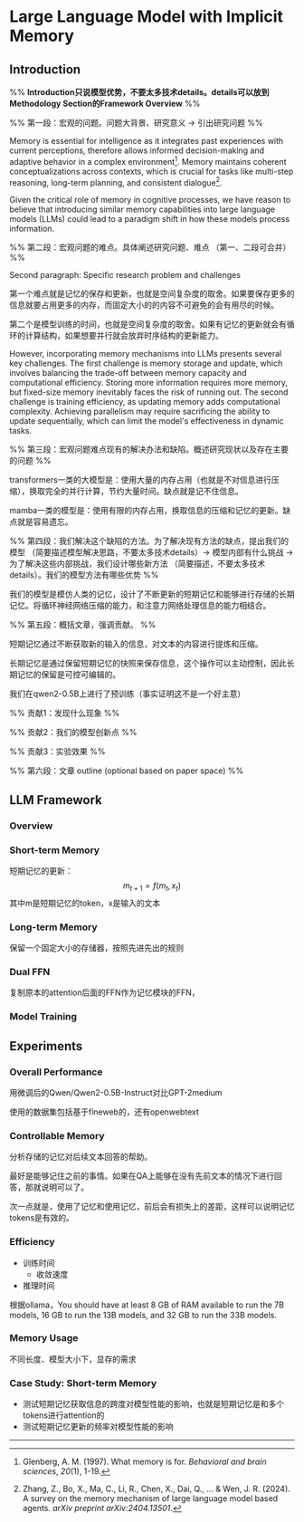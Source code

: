 # Large Language Model with Implicit Memory



## Introduction

%% **Introduction只说模型优势，不要太多技​​术details。details可以放到Methodology Section的Framework Overview** %%

%% 第一段：宏观的问题。问题大背景、研究意义 -> 引出研究问题 %%

Memory is essential for intelligence as it integrates past experiences with current perceptions, therefore allows informed decision-making and adaptive behavior in a complex environment[^1]. Memory maintains coherent conceptualizations across contexts, which is crucial for tasks like multi-step reasoning, long-term planning, and consistent dialogue[^2]. 

Given the critical role of memory in cognitive processes, we have reason to believe that introducing similar memory capabilities into large language models (LLMs) could lead to a paradigm shift in how these models process information.

%% 第二段：宏观问题的难点。具体阐述研究问题、难点 （第一、二段可合并） %%

Second paragraph: Specific research problem and challenges

第一个难点就是记忆的保存和更新，也就是空间复杂度的取舍。如果要保存更多的信息就要占用更多的内存，而固定大小的的内容不可避免的会有用尽的时候。

第二个是模型训练的时间，也就是空间复杂度的取舍。如果有记忆的更新就会有循环的计算结构，如果想要并行就会放弃时序结构的更新能力。

However, incorporating memory mechanisms into LLMs presents several key challenges. The first challenge is memory storage and update, which involves balancing the trade-off between memory capacity and computational efficiency. Storing more information requires more memory, but fixed-size memory inevitably faces the risk of running out. The second challenge is training efficiency, as updating memory adds computational complexity. Achieving parallelism may require sacrificing the ability to update sequentially, which can limit the model's effectiveness in dynamic tasks.

%% 第三段：宏观问题难点现有的解决办法和缺陷。概述研究现状以及存在主要的问题 %%

transformers一类的大模型是：使用大量的内存占用（也就是不对信息进行压缩），换取完全的并行计算，节约大量时间。缺点就是记不住信息。

mamba一类的模型是：使用有限的内存占用，换取信息的压缩和记忆的更新。缺点就是容易遗忘。

%% 第四段：我们解决这个缺陷的方法。为了解决现有方法的缺点，提出我们的模型 （简要描述模型解决思路，不要太多技术details）-> 模型内部有什么挑战 -> 为了解决这些内部挑战，我们设计哪些新方法 （简要描述，不要太多技​​术details）。我们的模型方法有哪些优势 %%

我们的模型是模仿人类的记忆，设计了不断更新的短期记忆和能够进行存储的长期记忆。将循环神经网络压缩的能力，和注意力网络处理信息的能力相结合。

%% 第五段：概括文章，强调贡献。 %%

短期记忆通过不断获取新的输入的信息，对文本的内容进行提炼和压缩。

长期记忆是通过保留短期记忆的快照来保存信息，这个操作可以主动控制，因此长期记忆的保留是可控可编辑的。

我们在qwen2-0.5B上进行了预训练（事实证明这不是一个好主意）

%% 贡献1：发现什么现象 %%

%% 贡献2：我们的模型创新点 %%

%% 贡献3：实验效果 %%



%% 第六段：文章 outline (optional based on paper space) %%

## LLM Framework

### Overview


### Short-term Memory

短期记忆的更新：
$$m_{t+1}=f(m_{t},x_t)$$
其中m是短期记忆的token，x是输入的文本

### Long-term Memory

保留一个固定大小的存储器，按照先进先出的规则




### Dual FFN

复制原本的attention后面的FFN作为记忆模块的FFN，



### Model Training


## Experiments


### Overall Performance

用微调后的Qwen/Qwen2-0.5B-Instruct对比GPT-2medium

使用的数据集包括基于fineweb的，还有openwebtext


### Controllable Memory 

分析存储的记忆对后续文本回答的帮助。

最好是能够记住之前的事情。如果在QA上能够在没有先前文本的情况下进行回答，那就说明可以了。

次一点就是，使用了记忆和使用记忆，前后会有损失上的差距，这样可以说明记忆tokens是有效的。


### Efficiency

- 训练时间
	- 收敛速度
- 推理时间

根据ollama，You should have at least 8 GB of RAM available to run the 7B models, 16 GB to run the 13B models, and 32 GB to run the 33B models.

### Memory Usage


不同长度、模型大小下，显存的需求


### Case Study: Short-term Memory

- 测试短期记忆获取信息的跨度对模型性能的影响，也就是短期记忆是和多个tokens进行attention的
- 测试短期记忆更新的频率对模型性能的影响








---

[^1]: Glenberg, A. M. (1997). What memory is for. _Behavioral and brain sciences_, _20_(1), 1-19.
[^2]: Zhang, Z., Bo, X., Ma, C., Li, R., Chen, X., Dai, Q., ... & Wen, J. R. (2024). A survey on the memory mechanism of large language model based agents. _arXiv preprint arXiv:2404.13501_.